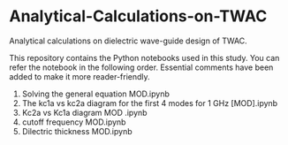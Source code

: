 # Analytical-Calculations-on-TWAC
Analytical calculations on dielectric wave-guide design of TWAC.

This repository contains the Python notebooks used in this study. You can refer the notebook in the following order.
Essential comments have been added to make it more reader-friendly.

1. Solving the general equation MOD.ipynb
2. The kc1a vs kc2a diagram for the first 4 modes for 1 GHz [MOD].ipynb
3. Kc2a vs Kc1a diagram MOD .ipynb
4. cutoff frequency MOD.ipynb
5. Dilectric thickness MOD.ipynb
